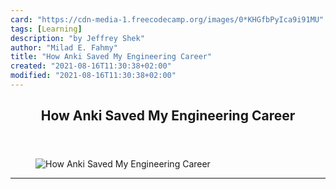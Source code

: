 ```yaml
---
card: "https://cdn-media-1.freecodecamp.org/images/0*KHGfbPyIca9i91MU"
tags: [Learning]
description: "by Jeffrey Shek"
author: "Milad E. Fahmy"
title: "How Anki Saved My Engineering Career"
created: "2021-08-16T11:30:38+02:00"
modified: "2021-08-16T11:30:38+02:00"
---
```

<div class="site-wrapper">
<main id="site-main" class="site-main outer">
<div class="inner">
<article class="post-full post tag-learning tag-software-development tag-productivity tag-self-improvement tag-technology ">
<header class="post-full-header">
<h1 class="post-full-title">How Anki Saved My Engineering Career</h1>
</header>
<figure class="post-full-image">
<picture>
<source media="(max-width: 700px)" sizes="1px" srcset="data:image/gif;base64,R0lGODlhAQABAIAAAAAAAP///yH5BAEAAAAALAAAAAABAAEAAAIBRAA7 1w">
<source media="(min-width: 701px)" sizes="(max-width: 800px) 400px,
(max-width: 1170px) 700px,
1400px" srcset="https://cdn-media-1.freecodecamp.org/images/0*KHGfbPyIca9i91MU 300w,
https://cdn-media-1.freecodecamp.org/images/0*KHGfbPyIca9i91MU 600w,
https://cdn-media-1.freecodecamp.org/images/0*KHGfbPyIca9i91MU 1000w,
https://cdn-media-1.freecodecamp.org/images/0*KHGfbPyIca9i91MU 2000w">
<img onerror="this.style.display='none'" src="https://cdn-media-1.freecodecamp.org/images/0*KHGfbPyIca9i91MU" alt="How Anki Saved My Engineering Career">
</picture>
</figure>
<section class="post-full-content">
<div class="post-content medium-migrated-article">
</div>
<hr>
</section>
</article>
</div>
</main>
</div>
<!-- Google Tag Manager (noscript) -->
<!-- End Google Tag Manager (noscript) -->
